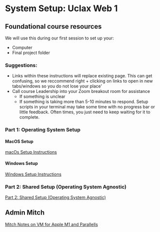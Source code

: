 # System Setup: Uclax Web 1

## Foundational course resources

We will use this during our first session to set up your:

-   Computer
-   Final project folder

### Suggestions:

-   Links within these instructions will replace existing page. This can get confusing, so we reccommend right + clicking on links to open in new tabs/windows so you do not lose your place'
-   Call course Leadership into your Zoom breakout room for assistance
    -   If something is unclear
    -   If something is taking more than 5-10 minutes to respond. Setup scripts in your terminal may take some time with no progress bar or little feedback. Often times, you just need to keep waiting for it to complete.

### Part 1: Operating System Setup

#### MacOS Setup

<a href="./docs/macOs-Setup.md" target="macOsSpecificInstructions">macOs Setup Instructions</a>

#### Windows Setup

<a href="./docs/Windows-Setup.md" target="winSpecificInstructions">Windows Setup Instructions</a>

### Part 2: Shared Setup (Operating System Agnostic)

<a href="./docs/Shared-Setup.md" target="osAgnostic">Part 2: Shared Setup (Operating System Agnostic)</a>

## Admin Mitch

<a href="./docs/Windows-Setup-VM-Paralells.md" target="osAgnostic">Mitch Notes on VM for Apple M1 and Parallells</a>
